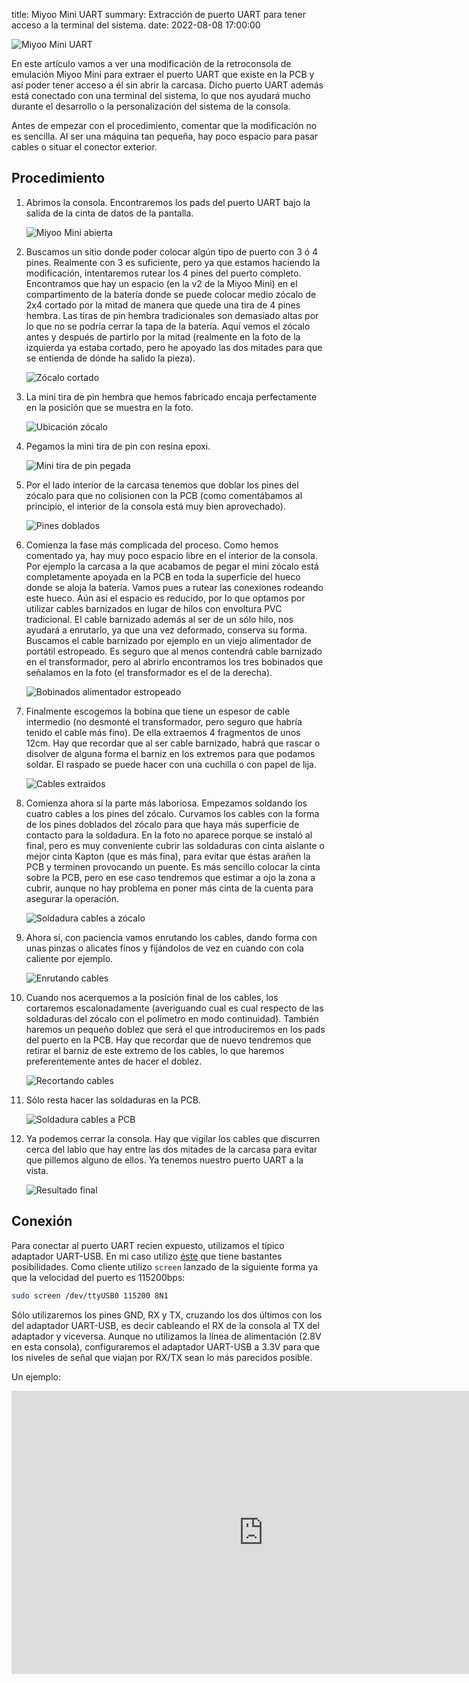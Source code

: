 title: Miyoo Mini UART
summary: Extracción de puerto UART para tener acceso a la terminal del sistema.
date: 2022-08-08 17:00:00

![Miyoo Mini UART](/images/posts/2022-08-08_mmiyoo_uart/mmiyoo_uart.jpg)

En este artículo vamos a ver una modificación de la retroconsola de emulación Miyoo Mini para extraer el puerto UART que existe en la PCB y así poder tener acceso a él sin abrir la carcasa. Dicho puerto UART además está conectado con una terminal del sistema, lo que nos ayudará mucho durante el desarrollo o la personalización del sistema de la consola.

Antes de empezar con el procedimiento, comentar que la modificación no es sencilla. Al ser una máquina tan pequeña, hay poco espacio para pasar cables o situar el conector exterior.

## Procedimiento

1. Abrimos la consola. Encontraremos los pads del puerto UART bajo la salida de la cinta de datos de la pantalla.

    ![Miyoo Mini abierta](/images/posts/2022-08-08_mmiyoo_uart/consola_abierta.jpg)

2. Buscamos un sitio donde poder colocar algún tipo de puerto con 3 ó 4 pines. Realmente con 3 es suficiente, pero ya que estamos haciendo la modificación, intentaremos rutear los 4 pines del puerto completo. Encontramos que hay un espacio (en la v2 de la Miyoo Mini) en el compartimento de la batería donde se puede colocar medio zócalo de 2x4 cortado por la mitad de manera que quede una tira de 4 pines hembra. Las tiras de pin hembra tradicionales son demasiado altas por lo que no se podría cerrar la tapa de la batería. Aquí vemos el zócalo antes y después de partirlo por la mitad (realmente en la foto de la izquierda ya estaba cortado, pero he apoyado las dos mitades para que se entienda de dónde ha salido la pieza).

    ![Zócalo cortado](/images/posts/2022-08-08_mmiyoo_uart/zocalo_2x4.jpg)

3. La mini tira de pin hembra que hemos fabricado encaja perfectamente en la posición que se muestra en la foto.

    ![Ubicación zócalo](/images/posts/2022-08-08_mmiyoo_uart/ubicacion_zocalo.jpg)

4. Pegamos la mini tira de pin con resina epoxi.

    ![Mini tira de pin pegada](/images/posts/2022-08-08_mmiyoo_uart/pegado.jpg)

5. Por el lado interior de la carcasa tenemos que doblar los pines del zócalo para que no colisionen con la PCB (como comentábamos al principio, el interior de la consola está muy bien aprovechado).

    ![Pines doblados](/images/posts/2022-08-08_mmiyoo_uart/pines_doblados.jpg)

6. Comienza la fase más complicada del proceso. Como hemos comentado ya, hay muy poco espacio libre en el interior de la consola. Por ejemplo la carcasa a la que acabamos de pegar el mini zócalo está completamente apoyada en la PCB en toda la superficie del hueco donde se aloja la batería. Vamos pues a rutear las conexiones rodeando este hueco. Aún así el espacio es reducido, por lo que optamos por utilizar cables barnizados en lugar de hilos con envoltura PVC tradicional. El cable barnizado además al ser de un sólo hilo, nos ayudará a enrutarlo, ya que una vez deformado, conserva su forma. Buscamos el cable barnizado por ejemplo en un viejo alimentador de portátil estropeado. Es seguro que al menos contendrá cable barnizado en el transformador, pero al abrirlo encontramos los tres bobinados que señalamos en la foto (el transformador es el de la derecha).

    ![Bobinados alimentador estropeado](/images/posts/2022-08-08_mmiyoo_uart/alimentador_estropeado.jpg)

7. Finalmente escogemos la bobina que tiene un espesor de cable intermedio (no desmonté el transformador, pero seguro que habría tenido el cable más fino). De ella extraemos 4 fragmentos de unos 12cm. Hay que recordar que al ser cable barnizado, habrá que rascar o disolver de alguna forma el barniz en los extremos para que podamos soldar. El raspado se puede hacer con una cuchilla o con papel de lija.

    ![Cables extraidos](/images/posts/2022-08-08_mmiyoo_uart/cables_extraidos.jpg)

8. Comienza ahora sí la parte más laboriosa. Empezamos soldando los cuatro cables a los pines del zócalo. Curvamos los cables con la forma de los pines doblados del zócalo para que haya más superficie de contacto para la soldadura. En la foto no aparece porque se instaló al final, pero es muy conveniente cubrir las soldaduras con cinta aislante o mejor cinta Kapton (que es más fina), para evitar que éstas arañen la PCB y terminen provocando un puente. Es más sencillo colocar la cinta sobre la PCB, pero en ese caso tendremos que estimar a ojo la zona a cubrir, aunque no hay problema en poner más cinta de la cuenta para asegurar la operación.

    ![Soldadura cables a zócalo](/images/posts/2022-08-08_mmiyoo_uart/soldadura_zocalo.jpg)

9. Ahora sí, con paciencia vamos enrutando los cables, dando forma con unas pinzas o alicates finos y fijándolos de vez en cuando con cola caliente por ejemplo.

    ![Enrutando cables](/images/posts/2022-08-08_mmiyoo_uart/enrutando.jpg)

10. Cuando nos acerquemos a la posición final de los cables, los cortaremos escalonadamente (averiguando cual es cual respecto de las soldaduras del zócalo con el polímetro en modo continuidad). También haremos un pequeño doblez que será el que introduciremos en los pads del puerto en la PCB. Hay que recordar que de nuevo tendremos que retirar el barniz de este extremo de los cables, lo que haremos preferentemente antes de hacer el doblez.

    ![Recortando cables](/images/posts/2022-08-08_mmiyoo_uart/recortando.jpg)

11. Sólo resta hacer las soldaduras en la PCB.

    ![Soldadura cables a PCB](/images/posts/2022-08-08_mmiyoo_uart/soldadura_pcb.jpg)

12. Ya podemos cerrar la consola. Hay que vigilar los cables que discurren cerca del labio que hay entre las dos mitades de la carcasa para evitar que pillemos alguno de ellos. Ya tenemos nuestro puerto UART a la vista.

    ![Resultado final](/images/posts/2022-08-08_mmiyoo_uart/fin.jpg)

## Conexión

Para conectar al puerto UART recien expuesto, utilizamos el típico adaptador UART-USB. En mi caso utilizo [éste](https://www.amazon.es/dp/B07BBPX8B8) que tiene bastantes posibilidades. Como cliente utilizo `screen` lanzado de la siguiente forma ya que la velocidad del puerto es 115200bps:

```bash
sudo screen /dev/ttyUSB0 115200 8N1
```

Sólo utilizaremos los pines GND, RX y TX, cruzando los dos últimos con los del adaptador UART-USB, es decir cableando el RX de la consola al TX del adaptador y viceversa. Aunque no utilizamos la línea de alimentación (2.8V en esta consola), configuraremos el adaptador UART-USB a 3.3V para que los niveles de señal que viajan por RX/TX sean lo más parecidos posible.

Un ejemplo:

<iframe width="806" height="453" src="https://www.youtube.com/embed/Df2k8gsOvtM" title="Miyoo Mini UART session" frameborder="0" allow="accelerometer; autoplay; clipboard-write; encrypted-media; gyroscope; picture-in-picture" allowfullscreen></iframe>